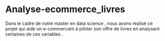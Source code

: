 # Analyse-ecommerce_livres
Dans  le cadre  de  notre  master en data science  , nous avons  realisé ce  projet  qui  aide  un e-commercant  à piloter son  offre de livres en analysant  certaines de ces variables .
